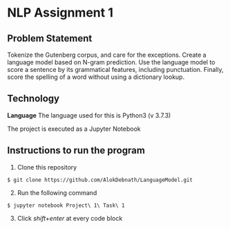# NLP Assignment 1

## Problem Statement
Tokenize the Gutenberg corpus, and care for the exceptions. Create a language model based on N-gram prediction. Use the language model to score a sentence by its grammatical features, including punctuation. Finally, score the spelling of a word without using a dictionary lookup.

## Technology
**Language** The language used for this is Python3 (v 3.7.3)

The project is executed as a Jupyter Notebook

## Instructions to run the program

1. Clone this repository
```
$ git clone https://github.com/AlokDebnath/LanguageModel.git
```

2. Run the following command
```
$ jupyter notebook Project\ 1\ Task\ 1
```
3. Click *shift*+*enter* at every code block
